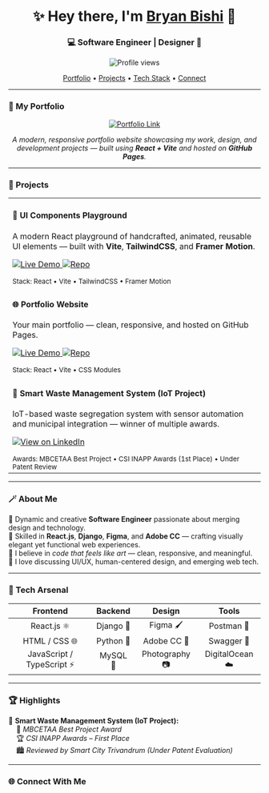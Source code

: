 <!-- 🌟 Bryan Bishi | Aesthetic GitHub Profile README -->

<h1 align="center">✨ Hey there, I'm <a href="https://github.com/BryanBishi">Bryan Bishi</a> 👋</h1>
<h3 align="center">💻 Software Engineer | Designer 🎨</h3>

<p align="center">
  <img src="https://komarev.com/ghpvc/?username=BryanBishi&label=Profile%20Views&color=ff69b4&style=flat-square" alt="Profile views" />
</p>

<!-- Navigation Tabs -->
<p align="center">
  <a href="#portfolio">Portfolio</a> •
  <a href="#projects">Projects</a> •
  <a href="#tech-arsenal">Tech Stack</a> •
  <a href="#connect-with-me">Connect</a>
</p>

---

### <a id="portfolio"></a>🚀 My Portfolio

<p align="center">
  <a href="https://bryanbishi.github.io/ProtfolioWebsite/" target="_blank">
    <img src="https://img.shields.io/badge/-🌐%20Visit%20My%20Portfolio-%23ff69b4?style=for-the-badge" alt="Portfolio Link"/>
  </a>
</p>

<p align="center">
  <i>A modern, responsive portfolio website showcasing my work, design, and development projects — built using <b>React + Vite</b> and hosted on <b>GitHub Pages</b>.</i>
</p>

---

### <a id="projects"></a>🧩 Projects

<table>
  <tr>
    <td>
      <h4>🎨 UI Components Playground</h4>
      <p>A modern React playground of handcrafted, animated, reusable UI elements — built with <b>Vite</b>, <b>TailwindCSS</b>, and <b>Framer Motion</b>.</p>
      <p>
        <a href="https://bryanbishi.github.io/UiComponentsPlayground/" target="_blank">
          <img src="https://img.shields.io/badge/Live_Demo-UiComponentsPlayground-ff69b4?style=for-the-badge" alt="Live Demo">
        </a>
        <a href="https://github.com/BryanBishi/UiComponentsPlayground" target="_blank">
          <img src="https://img.shields.io/badge/Repo-GitHub-111?style=for-the-badge&logo=github" alt="Repo">
        </a>
      </p>
      <sub>Stack: React • Vite • TailwindCSS • Framer Motion</sub>
    </td>
  </tr>
  <tr>
    <td>
      <h4>🌐 Portfolio Website</h4>
      <p>Your main portfolio — clean, responsive, and hosted on GitHub Pages.</p>
      <p>
        <a href="https://bryanbishi.github.io/ProtfolioWebsite/" target="_blank">
          <img src="https://img.shields.io/badge/Live_Demo-Portfolio-ff69b4?style=for-the-badge" alt="Live Demo">
        </a>
        <a href="https://github.com/BryanBishi/ProtfolioWebsite" target="_blank">
          <img src="https://img.shields.io/badge/Repo-GitHub-111?style=for-the-badge&logo=github" alt="Repo">
        </a>
      </p>
      <sub>Stack: React • Vite • CSS Modules</sub>
    </td>
  </tr>
  <tr>
    <td>
      <h4>🧠 Smart Waste Management System (IoT Project)</h4>
      <p>IoT-based waste segregation system with sensor automation and municipal integration — winner of multiple awards.</p>
      <p>
        <a href="https://www.linkedin.com/posts/bryanbishi_inapp-csiinappawards-innovation-activity-7266826779594485761-vWe-?utm_source=share&utm_medium=member_desktop" target="_blank">
          <img src="https://img.shields.io/badge/View_on-LinkedIn-blue?style=for-the-badge&logo=linkedin" alt="View on LinkedIn">
        </a>
      </p>
      <sub>Awards: MBCETAA Best Project • CSI INAPP Awards (1st Place) • Under Patent Review</sub>
    </td>
  </tr>
</table>

---

### 🪄 About Me
🌸 Dynamic and creative **Software Engineer** passionate about merging design and technology.  
🧠 Skilled in **React.js**, **Django**, **Figma**, and **Adobe CC** — crafting visually elegant yet functional web experiences.  
🎨 I believe in *code that feels like art* — clean, responsive, and meaningful.  
💬 I love discussing UI/UX, human-centered design, and emerging web tech.

---

### <a id="tech-arsenal"></a>🧰 Tech Arsenal

<div align="center">

| **Frontend** | **Backend** | **Design** | **Tools** |
|:-------------:|:------------:|:------------:|:-----------:|
| React.js ⚛️ | Django 🐍 | Figma 🖌️ | Postman 💌 |
| HTML / CSS 🌐 | Python 🧠 | Adobe CC 🎨 | Swagger 📘 |
| JavaScript / TypeScript ⚡ | MySQL 💾 | Photography 📷 | DigitalOcean ☁️ |

</div>

---

### 🏆 Highlights

🧠 **Smart Waste Management System (IoT Project):**  
  &nbsp;&nbsp;&nbsp;&nbsp;🥇 *MBCETAA Best Project Award*  
  &nbsp;&nbsp;&nbsp;&nbsp;🏆 *CSI INAPP Awards – First Place*  
  &nbsp;&nbsp;&nbsp;&nbsp;🏙 *Reviewed by Smart City Trivandrum (Under Patent Evaluation)*  

---

### <a id="connect-with-me"></a>🌐 Connect With Me

<p
